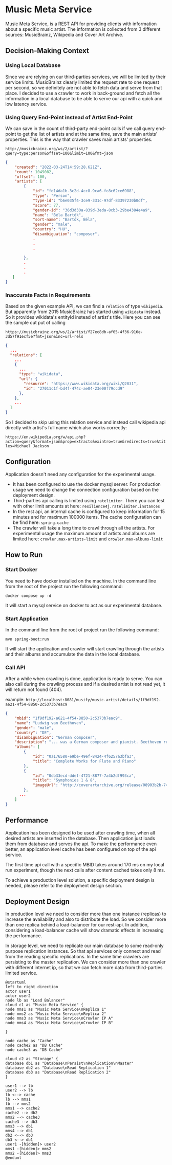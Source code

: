# Music Meta Service

Music Meta Service, is a REST API for providing clients with information about a specific music artist. The information
is collected from 3 different sources: MusicBrainz, Wikipedia and Cover Art Archive.

## Decision-Making Context

### Using Local Database

Since we are relying on our third-parties services, we will be limited by their service limits. MusicBrainz clearly limited
the request rate to one request per second, so we definitely are not able to fetch data and serve from that place. I 
decided to use a crawler to work in back-ground and fetch all the information in a local database to be able to serve
our api with a quick and low latency service.

### Using Query End-Point instead of Artist End-Point

We can save in the count of third-party end-point calls if we call query end-point to get the list of artists and at
the same time, save the main artists' properties. This is the way that crawler saves main artists' properties.

`http://musicbrainz.org/ws/2/artist/?query=type:person&offset=100&limit=100&fmt=json`

```json
{
    "created": "2022-03-24T14:59:28.621Z",
    "count": 1049082,
    "offset": 100,
    "artists": [
        {
            "id": "fd14da1b-3c2d-4cc8-9ca6-fc8c62ce6988",
            "type": "Person",
            "type-id": "b6e035f4-3ce9-331c-97df-83397230b0df",
            "score": 77,
            "gender-id": "36d3d30a-839d-3eda-8cb3-29be4384e4a9",
            "name": "Béla Bartók",
            "sort-name": "Bartók, Béla",
            "gender": "male",
            "country": "HU",
            "disambiguation": "composer",
            .
            .
            .
        
        },
        .
        .
        .
   ]
}
```

### Inaccurate Facts in Requirements

Based on the given example API, we can find a `relation` of type `wikipedia`. But apparently from 2015 MusicBrainz has 
started using `wikidata` instead. So it provides wikidata's entityId instead of artist's title. Here you can see the 
sample out put of calling 

`https://musicbrainz.org/ws/2/artist/f27ec8db-af05-4f36-916e-3d57f91ecf5e?fmt=json&inc=url-rels`

```json
{
  ...
  "relations": [
    ...
    {
      ...
      "type": "wikidata",
      "url": {
        "resource": "https://www.wikidata.org/wiki/Q2831",
        "id": "27011c1f-bd4f-474c-ae04-23e00f79ccd9"
      },
    },
    ...
  ]
}
```

So I decided to skip using this relation service and instead call wikipedia api directly with artist's full name which also
works correctly:

`https://en.wikipedia.org/w/api.php?action=query&format=json&prop=extracts&exintro=true&redirects=true&titles=Michael Jackson`

## Configuration

Application doesn't need any configuration for the experimental usage. 

- It has been configured to use the docker mysql server. For production usage we need to change the connection configuration based on the deployment design.
- Third-parties api calling is limited using `ratelimiter`. There you can test with other limit amounts at here: `resilience4j.ratelimiter.instances`
- In the rest api, an internal cache is configured to keep information for 15 minutes and for maximum 100000 items. The cache configuration can be find here: `spring.cache`
- The crawler will take a long  time to crawl through all the artists. For experimental usage the maximum amount of artists and albums are limited here: `crowler.max-artists-limit` and `crowler.max-albums-limit` 

## How to Run

### Start Docker

You need to have docker installed on the machine. In the command line from the root of the project run the following command:

```shell
docker compose up -d
```

It will start a mysql service on docker to act as our experimental database.

### Start Application

In the command line from the root of project run the following command:

```shell
mvn spring-boot:run
```

It will start the application and crawler will start crawling through the artists and their 
albums and accumulate the data in the local database.

### Call API

After a while when crawling is done, application is ready to serve. You can also call during the crawling process and if
a desired artist is not read yet, it will return not found (404).

example: `http://localhost:8081/musify/music-artist/details/1f9df192-a621-4f54-8850-2c5373b7eac9`

```json
{
    "mbid": "1f9df192-a621-4f54-8850-2c5373b7eac9",
    "name": "Ludwig van Beethoven",
    "gender": "male",
    "country": "DE",
    "disambiguation": "German composer",
    "description": "... was a German composer and pianist. Beethoven remains one of the most admired composers in the history of Western music; ...",
    "albums": [
        {
            "id": "0a176580-e9be-49ef-8424-4f6257a3bfa3",
            "title": "Complete Works for Flute and Piano"
        },
        {
            "id": "0db33ecd-ddef-4721-8877-7a4b2df993ca",
            "title": "Symphonies 1 & 8",
            "imageUrl": "http://coverartarchive.org/release/08903b2b-742d-4c9e-a5e8-048d29e1d690/15390502503.jpg"
        },
      ...
    ]
}
```

## Performance

Application has been designed to be used after crawling time, when all desired artists are inserted in the database. Then
application just loads them from database and serves the api. To make the performance even better, an application level
cache has been configured on top of the api service. 

The first time api call with a specific MBID takes around 170 ms on my local run experiment, though the next calls after content 
cached takes only 8 ms.

To achieve a production level solution, a specific deployment design is needed, please refer to the deployment design 
section.

## Deployment Design

In production level we need to consider more than one instance (replicas) to increase the availability and also to distribute the
load. So we consider more than one replica behind a load-balancer for our rest-api. In addition, considering a load-balancer
cache will show dramatic effects in increasing the performance. 

In storage level, we need to replicate our main database to some read-only purpose replication instances. So that api 
services only connect and read from the reading specific replications. In the same time crawlers are persisting to the
master replication. We can consider more than one crawler with different internet ip, so that we can fetch more data
from third-parties limited service.

```puml
@startuml
left to right direction
actor user1
actor user2
node lb as "Load Balancer"
cloud c1 as "Music Meta Service" {
node mms1 as "Music Meta Service\nReplica 1"
node mms2 as "Music Meta Service\nReplica 2"
node mms3 as "Music Meta Service\nCrowler IP A"
node mms4 as "Music Meta Service\nCrowler IP B"

}

node cache as "Cache"
node cache2 as "DB Cache"
node cache3 as "DB Cache"

cloud c2 as "Storage" {
database db1 as "Database\nPersist\nReplication\nMaster"
database db2 as "Database\nRead Replication 1"
database db3 as "Database\nRead Replication 2"
} 

user1 --> lb
user2 --> lb
lb <--> cache
lb --> mms1
lb --> mms2
mms1 --> cache2
cache2 --> db2
mms2 --> cache3
cache3 --> db3
mms3 --> db1
mms4 --> db1
db2 <--> db3
db3 <--> db1
user1 -[hidden]> user2
mms1 -[hidden]> mms2
mms2 -[hidden]> mms3
@enduml
```

